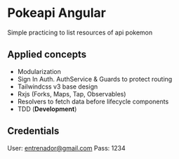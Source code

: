# Pokeapi Angular

Simple practicing to list resources of api pokemon

## Applied concepts

- Modularization
- Sign In Auth. AuthService & Guards to protect routing 
- Tailwindcss v3 base design
- Rxjs (Forks, Maps, Tap, Observables)
- Resolvers to fetch data before lifecycle components
- TDD (**Development**)

## Credentials

User: entrenador@gmail.com
Pass: 1234
